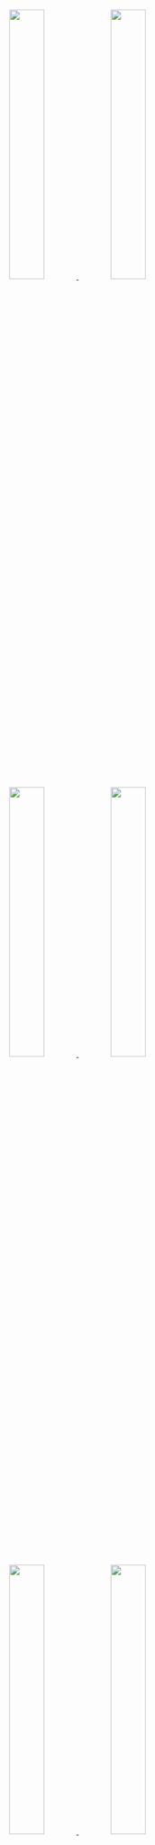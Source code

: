 <br />
<p align="center">
    <a href="https://github.com/vwxyzjn/cleanrl#gh-light-mode-only" class="only-light">
      <img src="docs/static/logo.svg" width="35%"/>
    </a>
    <!-- SETUPTOOLS_LONG_DESCRIPTION_HIDE_BEGIN -->
    <a href="https://github.com/vwxyzjn/cleanrl#gh-dark-mode-only" class="only-dark">
      <img src="docs/static/logo.svg" width="35%"/>
    </a>
    <!-- SETUPTOOLS_LONG_DESCRIPTION_HIDE_END -->
</p>
<p align="center">
    <a href="https://github.com/vwxyzjn/cleanrl#gh-light-mode-only" class="only-light">
      <img src="docs/static/logo2.svg" width="35%"/>
    </a>
    <!-- SETUPTOOLS_LONG_DESCRIPTION_HIDE_BEGIN -->
    <a href="https://github.com/vwxyzjn/cleanrl#gh-dark-mode-only" class="only-dark">
      <img src="docs/static/logo2.svg" width="35%"/>
    </a>
    <!-- SETUPTOOLS_LONG_DESCRIPTION_HIDE_END -->
</p>

<p align="center">
    <a href="https://github.com/vwxyzjn/cleanrl#gh-light-mode-only" class="only-light">
      <img src="docs/static/logo21.svg" width="35%"/>
    </a>
    <!-- SETUPTOOLS_LONG_DESCRIPTION_HIDE_BEGIN -->
    <a href="https://github.com/vwxyzjn/cleanrl#gh-dark-mode-only" class="only-dark">
      <img src="docs/static/logo22.svg" width="35%"/>
    </a>
    <!-- SETUPTOOLS_LONG_DESCRIPTION_HIDE_END -->
</p>

<h2><p align="center">Clean Implementation of RL Algorithms</p></h2>
<!-- <h3><p align="center">Train Faster, Reduce Cost, Get Better Models</p></h3> -->

<h4><p align='center'>
<a href="https://docs.cleanrl.dev/get-started/installation/">[Getting Started]</a>
- <a href="https://docs.cleanrl.dev/">[Docs]</a>
<!-- - <a href="https://docs.mosaicml.com/en/stable/method_cards/methods_overview.html">[Methods]</a>
- <a href="https://cleanrl.dev/team">[We're Hiring!]</a> -->
</p></h4>

<p align="center">
    <a href="https://img.shields.io/github/license/vwxyzjn/cleanrl">
        <img alt="Tests CI" src="https://github.com/vwxyzjn/cleanrl/actions/workflows/tests.yaml/badge.svg">
    </a>
    <a href="https://docs.cleanrl.dev/">
        <img alt="Docs" src="https://github.com/vwxyzjn/cleanrl/actions/workflows/docs.yaml/badge.svg">
    </a>
    <a href="https://discord.gg/D6RCjA6sVT">
        <img alt="Discord" src="https://img.shields.io/discord/767863440248143916?label=discord">
    </a>
    <a href="https://pypi.org/project/cleanrl/">
        <img alt="Documentation" src="https://badge.fury.io/py/cleanrl.svg">
    </a>
    <a href="https://www.youtube.com/channel/UCDdC6BIFRI0jvcwuhi3aI6w/videos">
        <img alt="Chat @ Slack" src="https://img.shields.io/youtube/channel/views/UCDdC6BIFRI0jvcwuhi3aI6w?style=social">
    </a>
    <a href="https://github.com/psf/black">
        <img alt="Code style: black" src="https://img.shields.io/badge/code%20style-black-000000.svg">
    </a>
    <a href="https://pycqa.github.io/isort/">
        <img alt="Imports: isort" src="https://img.shields.io/badge/%20imports-isort-%231674b1?style=flat&labelColor=ef8336">
    </a>
</p>
<br />

-----

CleanRL is a Deep Reinforcement Learning library that provides high-quality single-file implementation with research-friendly features. The implementation is clean and simple, yet we can scale it to run thousands of experiments using AWS Batch. The highlight features of CleanRL are:



* 📜 Single-file implementation
   * *Every detail about an algorithm is put into the algorithm's own file.* It is therefore easier to fully understand an algorithm and do research with.
* 📊 Benchmarked Implementation (7+ algorithms and 34+ games at https://benchmark.cleanrl.dev)
* 📈 Tensorboard Logging
* 🪛 Local Reproducibility via Seeding
* 🎮 Videos of Gameplay Capturing
* 🧫 Experiment Management with [Weights and Biases](https://wandb.ai/site)
* 💸 Cloud Integration with docker and AWS 

You can read more about CleanRL in our [technical paper](https://arxiv.org/abs/2111.08819) and [documentation](https://docs.cleanrl.dev/).

Good luck have fun :rocket:

## Get started

Prerequisites:
* Python 3.8+
* [Poetry](https://python-poetry.org)

To run experiments locally, give the following a try:

```bash
git clone https://github.com/vwxyzjn/cleanrl.git && cd cleanrl
poetry install

# alternatively, you could use `poetry shell` and do
# `python run cleanrl/ppo.py`
poetry run python cleanrl/ppo.py \
    --seed 1 \
    --env-id CartPole-v0 \
    --total-timesteps 50000

# open another temrminal and enter `cd cleanrl/cleanrl`
tensorboard --logdir runs
```

To use experiment tracking with wandb, run
```bash
wandb login # only required for the first time
poetry run python cleanrl/ppo.py \
    --seed 1 \
    --env-id CartPole-v0 \
    --total-timesteps 50000 \
    --track \
    --wandb-project-name cleanrltest
```

To run training scripts in other games:
```
poetry shell

# classic control
python cleanrl/dqn.py --env-id CartPole-v1
python cleanrl/ppo.py --env-id CartPole-v1
python cleanrl/c51.py --env-id CartPole-v1

# atari
poetry install -E atari
python cleanrl/dqn_atari.py --env-id BreakoutNoFrameskip-v4
python cleanrl/c51_atari.py --env-id BreakoutNoFrameskip-v4
python cleanrl/ppo_atari.py --env-id BreakoutNoFrameskip-v4
python cleanrl/apex_dqn_atari.py --env-id BreakoutNoFrameskip-v4

# NEW: 3-4x side-effects free speed up with envpool's atari (only available to linux)
poetry install -E envpool
python cleanrl/ppo_atari_envpool.py --env-id BreakoutNoFrameskip-v4
# Learn Pong-v5 in ~5-10 mins
# Side effects such as lower sample efficiency might occur
poetry run python ppo_atari_envpool.py --clip-coef=0.2 --num-envs=16 --num-minibatches=8 --num-steps=128 --update-epochs=3

# pybullet
poetry install -E pybullet
python cleanrl/td3_continuous_action.py --env-id MinitaurBulletDuckEnv-v0
python cleanrl/ddpg_continuous_action.py --env-id MinitaurBulletDuckEnv-v0
python cleanrl/sac_continuous_action.py --env-id MinitaurBulletDuckEnv-v0

# procgen
poetry install -E procgen
python cleanrl/ppo_procgen.py --env-id starpilot
python cleanrl/ppg_procgen.py --env-id starpilot

# ppo + lstm
python cleanrl/ppo_atari_lstm.py --env-id BreakoutNoFrameskip-v4
python cleanrl/ppo_memory_env_lstm.py
```

You may also use a prebuilt development environment hosted in Gitpod:

[![Open in Gitpod](https://gitpod.io/button/open-in-gitpod.svg)](https://gitpod.io/#https://github.com/vwxyzjn/cleanrl)

## Algorithms Implemented

| Algorithm      | Variants Implemented |
| ----------- | ----------- |
| ✅ [Proximal Policy Gradient (PPO)](https://arxiv.org/pdf/1707.06347.pdf)  | [`ppo.py`](https://github.com/vwxyzjn/cleanrl/blob/master/cleanrl/ppo.py),  [docs](https://docs.cleanrl.dev/rl-algorithms/ppo/#ppopy) |
| | [`ppo_atari.py`](https://github.com/vwxyzjn/cleanrl/blob/master/cleanrl/ppo_atari.py),  [docs](https://docs.cleanrl.dev/rl-algorithms/ppo/#ppo_ataripy) |
| | [`ppo_continuous_action.py`](https://github.com/vwxyzjn/cleanrl/blob/master/cleanrl/ppo_continuous_action.py),  [docs](https://docs.cleanrl.dev/rl-algorithms/ppo/#ppo_continuous_actionpy) |
| | [`ppo_atari_lstm.py`](https://github.com/vwxyzjn/cleanrl/blob/master/cleanrl/ppo_atari_lstm.py) |
| | [`ppo_procgen.py`](https://github.com/vwxyzjn/cleanrl/blob/master/cleanrl/ppo_procgen.py) |
| ✅ [Deep Q-Learning (DQN)](https://web.stanford.edu/class/psych209/Readings/MnihEtAlHassibis15NatureControlDeepRL.pdf) | [`dqn.py`](https://github.com/vwxyzjn/cleanrl/blob/master/cleanrl/dqn.py) |
| | [`dqn_atari.py`](https://github.com/vwxyzjn/cleanrl/blob/master/cleanrl/dqn_atari.py) |
| ✅ [Categorical DQN (C51)](https://arxiv.org/pdf/1707.06887.pdf) | [`c51.py`](https://github.com/vwxyzjn/cleanrl/blob/master/cleanrl/c51.py) |
| | [`c51_atari.py`](https://github.com/vwxyzjn/cleanrl/blob/master/cleanrl/c51_atari.py) |
| ✅ [Apex Deep Q-Learning (Apex-DQN)](https://arxiv.org/pdf/1803.00933.pdf) | [`apex_dqn_atari.py`](https://github.com/vwxyzjn/cleanrl/blob/master/cleanrl/apex_dqn_atari.py) |
| ✅ [Soft Actor-Critic (SAC)](https://arxiv.org/pdf/1812.05905.pdf) | [`sac_continuous_action.py`](https://github.com/vwxyzjn/cleanrl/blob/master/cleanrl/sac_continuous_action.py) |
| ✅ [Deep Deterministic Policy Gradient (DDPG)](https://arxiv.org/pdf/1509.02971.pdf) | [`ddpg_continuous_action.py`](https://github.com/vwxyzjn/cleanrl/blob/master/cleanrl/ddpg_continuous_action.py) |
| ✅ [Twin Delayed Deep Deterministic Policy Gradient (TD3)](https://arxiv.org/pdf/1802.09477.pdf) | [`td3_continuous_action.py`](https://github.com/vwxyzjn/cleanrl/blob/master/cleanrl/td3_continuous_action.py) |


## Open RL Benchmark

CleanRL has a sub project called Open RL Benchmark (https://benchmark.cleanrl.dev/), where we have tracked thousands of experiments across domains. The benchmark is interactive, and researchers can easily query information such as GPU utilization and videos of an agent's gameplay that are normally hard to acquire in other RL benchmarks. Here are some screenshots.

![](docs/static/o2.png)
![](docs/static/o3.png)
![](docs/static/o1.png)


## Support and get involved

We have a [Discord Community](https://discord.gg/D6RCjA6sVT) for support. Feel free to ask questions. Posting in [Github Issues](https://github.com/vwxyzjn/cleanrl/issues) and PRs are also welcome. Also our past video recordings are available at [YouTube](https://www.youtube.com/watch?v=dm4HdGujpPs&list=PLQpKd36nzSuMynZLU2soIpNSMeXMplnKP&index=2)

## Citing CleanRL

If you use CleanRL in your work, please cite our technical [paper](https://arxiv.org/abs/2111.08819):

```bibtex
@article{huang2021cleanrl,
    title={CleanRL: High-quality Single-file Implementations of Deep Reinforcement Learning Algorithms}, 
    author={Shengyi Huang and Rousslan Fernand Julien Dossa and Chang Ye and Jeff Braga},
    year={2021},
    eprint={2111.08819},
    archivePrefix={arXiv},
    primaryClass={cs.LG}
}
```
